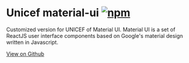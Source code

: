 # Unicef material-ui [![npm](https://img.shields.io/npm/v/@unicef/material-ui.svg?style=flat-square)](https://www.npmjs.com/package/@unicef/material-ui)

Customized version for UNICEF of Material UI. Material UI is a set of ReactJS user interface components based on Google's material design written in Javascript.

[View on Github](https://github.com/unicef/unicef-material-ui)